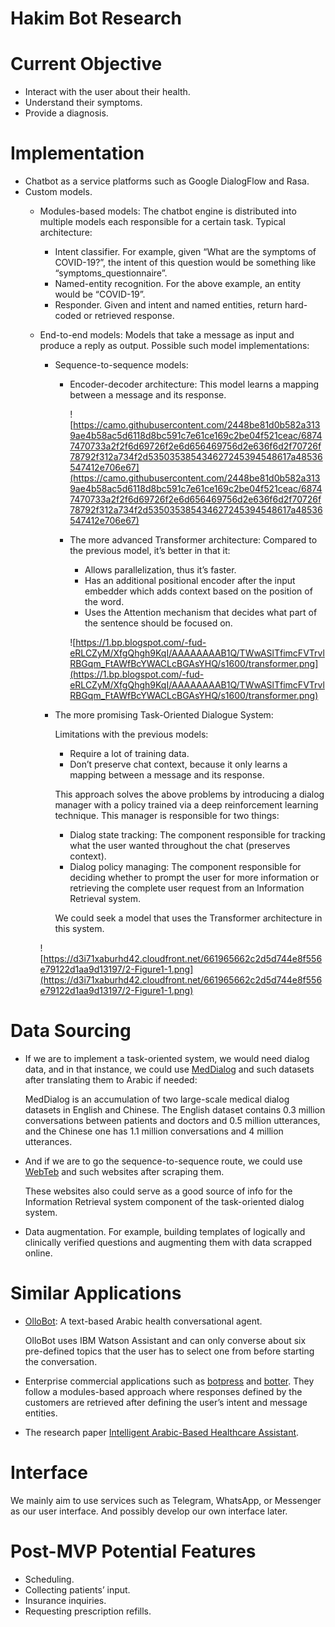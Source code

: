 # Hakim Bot Research

# Current Objective

- Interact with the user about their health.
- Understand their symptoms.
- Provide a diagnosis.

# Implementation

- Chatbot as a service platforms such as Google DialogFlow and Rasa.
- Custom models.
    - Modules-based models: The chatbot engine is distributed into multiple models each responsible for a certain task. Typical architecture:
        - Intent classifier. For example, given “What are the symptoms of COVID-19?”, the intent of this question would be something like “symptoms_questionnaire”.
        - Named-entity recognition. For the above example, an entity would be “COVID-19”.
        - Responder. Given and intent and named entities, return hard-coded or retrieved response.
    - End-to-end models:  Models that take a message as input and produce a reply as output. Possible such model implementations:
        - Sequence-to-sequence models:
            - Encoder-decoder architecture: This model learns a mapping between a message and its response.
                
                ![https://camo.githubusercontent.com/2448be81d0b582a3139ae4b58ac5d6118d8bc591c7e61ce169c2be04f521ceac/68747470733a2f2f6d69726f2e6d656469756d2e636f6d2f70726f78792f312a734f2d535035385434627245394548617a48536547412e706e67](https://camo.githubusercontent.com/2448be81d0b582a3139ae4b58ac5d6118d8bc591c7e61ce169c2be04f521ceac/68747470733a2f2f6d69726f2e6d656469756d2e636f6d2f70726f78792f312a734f2d535035385434627245394548617a48536547412e706e67)
                
            - The more advanced Transformer architecture: Compared to the previous model, it’s better in that it:
                - Allows parallelization, thus it’s faster.
                - Has an additional positional encoder after the input embedder which adds context based on the position of the word.
                - Uses the Attention mechanism that decides what part of the sentence should be focused on.
                
                ![https://1.bp.blogspot.com/-fud-eRLCZyM/XfgQhgh9KqI/AAAAAAAAB1Q/TWwASlTfimcFVTrvlRBGqm_FtAWfBcYWACLcBGAsYHQ/s1600/transformer.png](https://1.bp.blogspot.com/-fud-eRLCZyM/XfgQhgh9KqI/AAAAAAAAB1Q/TWwASlTfimcFVTrvlRBGqm_FtAWfBcYWACLcBGAsYHQ/s1600/transformer.png)
                
        - The more promising Task-Oriented Dialogue System:
            
            Limitations with the previous models:
            
            - Require a lot of training data.
            - Don’t preserve chat context, because it only learns a mapping between a message and its response.
            
            This approach solves the above problems by introducing a dialog manager with a policy trained via a deep reinforcement learning technique. This manager is responsible for two things:
            
            - Dialog state tracking: The component responsible for tracking what the user wanted throughout the chat (preserves context).
            - Dialog policy managing: The component responsible for deciding whether to prompt the user for more information or retrieving the complete user request from an Information Retrieval system.
            
            We could seek a model that uses the Transformer architecture in this system.
            
        
        ![https://d3i71xaburhd42.cloudfront.net/661965662c2d5d744e8f556e79122d1aa9d13197/2-Figure1-1.png](https://d3i71xaburhd42.cloudfront.net/661965662c2d5d744e8f556e79122d1aa9d13197/2-Figure1-1.png)
        

# Data Sourcing

- If we are to implement a task-oriented system, we would need dialog data, and in that instance, we could use [MedDialog](https://arxiv.org/abs/2004.03329) and such datasets after translating them to Arabic if needed:
    
    MedDialog is an accumulation of two large-scale medical dialog datasets in English and Chinese. The English dataset contains 0.3 million conversations between patients and doctors and 0.5 million utterances, and the Chinese one has 1.1 million conversations and 4 million utterances.
    
- And if we are to go the sequence-to-sequence route, we could use [WebTeb](https://www.webteb.com/questions) and such websites after scraping them.
    
    These websites also could serve as a good source of info for the Information Retrieval system component of the task-oriented dialog system.
    
- Data augmentation. For example, building templates of logically and clinically verified questions and augmenting them with data scrapped online.

# Similar Applications

- [OlloBot](https://www.researchgate.net/publication/327792630_OlloBot-Towards_A_Text-based_Arabic_Health_Conversational_Agent_Evaluation_and_Results): A text-based Arabic health conversational agent.
    
    OlloBot uses IBM Watson Assistant and can only converse about six pre-defined topics that the user has to select one from before starting the conversation.
    
- Enterprise commercial applications such as [botpress](https://botpress.com/solutions/healthcare) and [botter](https://botter.ai/conversational-ai-healthcare-chatbot/). They follow a modules-based approach where responses defined by the customers are retrieved after defining the user’s intent and message entities.
- The research paper [Intelligent Arabic-Based Healthcare Assistant](https://ieeexplore.ieee.org/document/9600526).

# Interface

We mainly aim to use services such as Telegram, WhatsApp, or Messenger as our user interface. And possibly develop our own interface later.

# Post-MVP Potential Features

- Scheduling.
- Collecting patients’ input.
- Insurance inquiries.
- Requesting prescription refills.